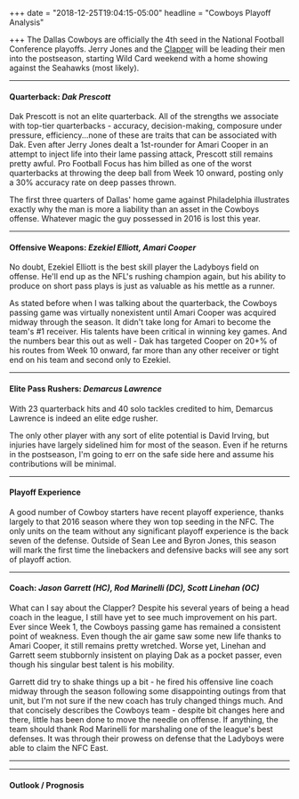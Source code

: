 +++
date = "2018-12-25T19:04:15-05:00"
headline = "Cowboys Playoff Analysis"

+++
The Dallas Cowboys are officially the 4th seed in the National Football Conference playoffs. Jerry Jones and the [Clapper](https://media.giphy.com/media/SGWqZBe0hCj3nlr0Dn/giphy.gif) will be leading their men into the postseason, starting Wild Card weekend with a home showing against the Seahawks (most likely).

***

#### Quarterback: _Dak Prescott_

Dak Prescott is not an elite quarterback. All of the strengths we associate with top-tier quarterbacks - accuracy, decision-making, composure under pressure, efficiency...none of these are traits that can be associated with Dak. Even after Jerry Jones dealt a 1st-rounder for Amari Cooper in an attempt to inject life into their lame passing attack, Prescott still remains pretty awful. Pro Football Focus has him billed as one of the worst quarterbacks at throwing the deep ball from Week 10 onward, posting only a 30% accuracy rate on deep passes thrown.

The first three quarters of Dallas' home game against Philadelphia illustrates exactly why the man is more a liability than an asset in the Cowboys offense. Whatever magic the guy possessed in 2016 is lost this year.

***

#### Offensive Weapons: _Ezekiel Elliott, Amari Cooper_

No doubt, Ezekiel Elliott is the best skill player the Ladyboys field on offense. He'll end up as the NFL's rushing champion again, but his ability to produce on short pass plays is just as valuable as his mettle as a runner.

As stated before when I was talking about the quarterback, the Cowboys passing game was virtually nonexistent until Amari Cooper was acquired midway through the season. It didn't take long for Amari to become the team's #1 receiver. His talents have been critical in winning key games. And the numbers bear this out as well - Dak has targeted Cooper on 20+% of his routes from Week 10 onward, far more than any other receiver or tight end on his team and second only to Ezekiel.

***

#### Elite Pass Rushers: _Demarcus Lawrence_

With 23 quarterback hits and 40 solo tackles credited to him, Demarcus Lawrence is indeed an elite edge rusher. 

The only other player with any sort of elite potential is David Irving, but injuries have largely sidelined him for most of the season. Even if he returns in the postseason, I'm going to err on the safe side here and assume his contributions will be minimal.

***

#### Playoff Experience

A good number of Cowboy starters have recent playoff experience, thanks largely to that 2016 season where they won top seeding in the NFC. The only units on the team without any significant playoff experience is the back seven of the defense. Outside of Sean Lee and Byron Jones, this season will mark the first time the linebackers and defensive backs will see any sort of playoff action.

***

#### Coach: _Jason Garrett (HC), Rod Marinelli (DC), Scott Linehan (OC)_

What can I say about the Clapper? Despite his several years of being a head coach in the league, I still have yet to see much improvement on his part. Ever since Week 1, the Cowboys passing game has remained a consistent point of weakness. Even though the air game saw some new life thanks to Amari Cooper, it still remains pretty wretched. Worse yet, Linehan and Garrett seem stubbornly insistent on playing Dak as a pocket passer, even though his singular best talent is his mobility.

Garrett did try to shake things up a bit - he fired his offensive line coach midway through the season following some disappointing outings from that unit, but I'm not sure if the new coach has truly changed things much. And that concisely describes the Cowboys team - despite bit changes here and there, little has been done to move the needle on offense. If anything, the team should thank Rod Marinelli for marshaling one of the league's best defenses. It was through their prowess on defense that the Ladyboys were able to claim the NFC East.

***

***

#### Outlook / Prognosis